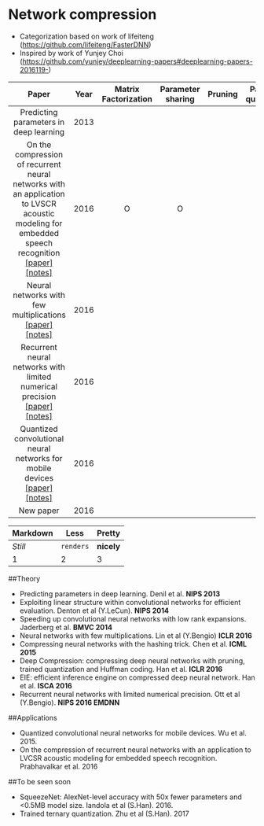 # Network compression

- Categorization based on work of lifeiteng (https://github.com/lifeiteng/FasterDNN)
- Inspired by work of Yunjey Choi (https://github.com/yunjey/deeplearning-papers#deeplearning-papers-2016119-)




| Paper         | Year  | Matrix Factorization | Parameter sharing | Pruning | Parameter quantization | S/W | H/W | DNN type |
| :-----------: |:-----:|:--------------------:|:-----------------:|:-------:|:----------------------:|:---:|:---:|:--------:|
| Predicting parameters in deep learning | 2013 | | | | | | | **CNN** | 
| On the compression of recurrent neural networks with an application to LVSCR acoustic modeling for embedded speech recognition [[paper]](https://arxiv.org/pdf/1603.08042.pdf) [[notes]](https://github.com/mjc92/studies/blob/master/notes/On_the_compression_of_recurrent_neural_networks_with_an_application_to_lvcsr_acoustic_modeling_for_embedded_speech_recognition.md) | 2016 | O | O | | | | | **RNN** |
| Neural networks with few multiplications [[paper]](https://arxiv.org/pdf/1510.03009v3.pdf) [[notes]](https://github.com/mjc92/studies/blob/master/notes/Neural_networks_with_few_multiplications.md) | 2016 |  | | | O | | | **CNN** |
| Recurrent neural networks with limited numerical precision [[paper]](https://arxiv.org/pdf/1608.06902v1.pdf) [[notes]](https://github.com/mjc92/studies/blob/master/notes/Recurrent_neural_networks_with_limited_numerical_precision.md) | 2016 |  | | |O| | | **RNN** |
| Quantized convolutional neural networks for mobile devices [[paper]](https://arxiv.org/pdf/1512.06473v3.pdf) [[notes]](https://github.com/mjc92/studies/blob/master/notes/Quantized_convolutional_neural_networks_for_mobile_devices.md) | 2016 |  | | |O| | | **CNN** |
| New paper | 2016 | | | | | | | **CNN** |

Markdown | Less | Pretty
--- | --- | ---
*Still* | `renders` | **nicely**
1 | 2 | 3

##Theory
- Predicting parameters in deep learning. Denil et al. **NIPS 2013**
- Exploiting linear structure within convolutional networks for efficient evaluation. Denton et al (Y.LeCun). **NIPS 2014**
- Speeding up convolutional neural networks with low rank expansions. Jaderberg et al. **BMVC 2014**
- Neural networks with few multiplications. Lin et al (Y.Bengio) **ICLR 2016**
- Compressing neural networks with the hashing trick. Chen et al. **ICML 2015**
- Deep Compression: compressing deep neural networks with pruning, trained quantization and Huffman coding. Han et al. **ICLR 2016**
- EIE: efficient inference engine on compressed deep neural network. Han et al. **ISCA 2016**
- Recurrent neural networks with limited numerical precision. Ott et al (Y.Bengio). **NIPS 2016 EMDNN**

##Applications
- Quantized convolutional neural networks for mobile devices. Wu et al. 2015.
- On the compression of recurrent neural networks with an application to LVCSR acoustic modeling for embedded speech recognition.
Prabhavalkar et al. 2016

##To be seen soon
- SqueezeNet: AlexNet-level accuracy with 50x fewer parameters and <0.5MB model size. Iandola et al (S.Han). 2016.
- Trained ternary quantization. Zhu et al (S.Han). 2017
